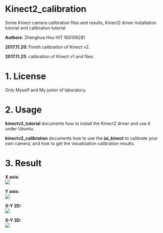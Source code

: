# Kinect2_calibration
Some Kinect camera calibration files and results, Kinect2 driver installation tutorial and calibration tutorial

**Authors**: Zhenghua.Hou HIT 16S108281

**2017.11.20**: Finish calibration of Kinect v2.

**2017.11.25**: calibration of Kinect v1 and files.

# 1. License
Only Myself and My junior of laboratory.

# 2. Usage
**kinectv2_tutorial** documents how to install the Kinect2 driver and use it under Ubuntu.  

**kinectv2_calibration** documents how to use the **iai_kinect** to calibrate your own camera, and how to get the visualization calibration results.

# 3. Result
**X axis:**  
![](http://i2.bvimg.com/641465/47ac0cbc450d64ca.png)  

**Y axis:**  
![](http://i2.bvimg.com/641465/e62c26da35dc9080.png)  

**X-Y 2D:**  
![](http://i2.bvimg.com/641465/206841abb6239a98.png)  

**X-Y 3D:**  
![](http://i2.bvimg.com/641465/bd0b9361b1c3727c.png)  
